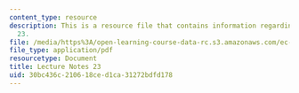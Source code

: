```yaml
---
content_type: resource
description: This is a resource file that contains information regarding lecture note
  23.
file: /media/https%3A/open-learning-course-data-rc.s3.amazonaws.com/ec-715-d-lab-disseminating-innovations-for-the-common-good-spring-2007/30bc436c210618ced1ca31272bdfd178_MITEC_715S07_notes23.pdf
file_type: application/pdf
resourcetype: Document
title: Lecture Notes 23
uid: 30bc436c-2106-18ce-d1ca-31272bdfd178
---
```

